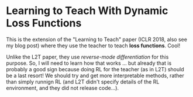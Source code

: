 # Learning to Teach With Dynamic Loss Functions

This is the extension of the "Learning to Teach" paper (ICLR 2018, also see my
blog post) where they use the teacher to teach **loss functions**. Cool!

Unlike the L2T paper, they use *reverse-mode differentiation* for this purpose.
So, I will need to learn how that works ... but already that is probably a good
sign because doing RL for the teacher (as in L2T) should be a last resort! We
should try and get more interpretable methods, rather than simply runnign RL
(and L2T didn't specify details of the RL environment, and they did not release
code...).
